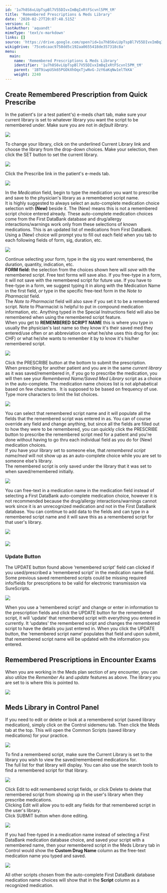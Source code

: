 ```yaml
---
id: '1u7h8S6vLUpTspBl7V55DIvxImBqIxRtFScvnl5PM_tM'
title: 'Remembered Prescriptions & Meds Library'
date: '2020-02-27T20:07:48.515Z'
version: 41
lastAuthor: 'aquandt'
mimeType: 'text/x-markdown'
links: []
source: 'https://drive.google.com/open?id=1u7h8S6vLUpTspBl7V55DIvxImBqIxRtFScvnl5PM_tM'
wikigdrive: '75ce6caac9758dd5c192aa0655418de357318c8a'
menu:
  main:
    name: 'Remembered Prescriptions & Meds Library'
    identifier: '1u7h8S6vLUpTspBl7V55DIvxImBqIxRtFScvnl5PM_tM'
    parent: '1BT9iwpUSk65PGOkXhOqxTjwNvG-JzY6aKqNw1elTkKA'
    weight: 2240
---
```

## Create Remembered Prescription from Quick Prescribe  
  
In the patient's (or a test patient's) e-meds chart tab, make sure your current library is set to whatever library you want the script to be remembered under. Make sure you are not in *default library.*
  
![](../remembered-prescriptions-and-meds-library.assets/25649198fc8c312d5968604314344ad7.png)  

To change your library, click on the underlined Current Library link and choose the library from the drop-down choices. Make your selection, then click the SET button to set the current library.
  
![](../remembered-prescriptions-and-meds-library.assets/306a7830999c465b37a7cc603d78ef23.png)  

Click the Prescribe link in the patient's e-meds tab.
  
![](../remembered-prescriptions-and-meds-library.assets/998c1d8b2e258c5a266dd401f77c56cd.png)  

In the *Medication* field, begin to type the medication you want to prescribe and save to the physician's library as a remembered script name.  
It is highly suggested to always select an auto-complete medication choice selection with **(New)** beside it. The (New) means this is not a remembered script choice entered already. These auto-complete medication choices come from the First DataBank database and drug/allergy interactions/warnings work only from these selections of known medications. This is an updated list of medications from First DataBank. Using a (New) choice will prompt you to fill out each field when you tab to each following fields of form, sig, duration, etc.
  
![](../remembered-prescriptions-and-meds-library.assets/738992576b91113feef591d1c09c0ae1.png)  

Continue selecting your form, type in the sig you want remembered, the duration, quantity, indication, etc.  
**FORM field:** the selection from the choices shown here will *save* with the remembered script. Free text forms will save also. If you free-type in a form, it will not save with the remembered script for future use. If you have to free-type in a form, we suggest typing it in along with the Medication Name in the first field, *or* type in the specific free-text form in the *Note to Pharmacist* field.  
The *Note to Pharmacist* field will also save if you set it to be a remembered script. Note to Pharmacist is helpful to put in compound medication information, etc. Anything typed in the Special Instructions field will also be remembered when using the remembered script feature.  
When you get to **REMEMBERED SCRIPT NAME** this is where you type in usually the physician's last name so they know it's their saved med they entered/use often or an abbreviation on what he/she uses this drug for (ex: CHF) or what he/she wants to remember it by to know it's his/her remembered script.
  
![](../remembered-prescriptions-and-meds-library.assets/348fef574934eaf2058cd80108410429.png)  

Click the PRESCRIBE button at the bottom to submit the prescription.  
When prescribing for another patient and you are in the same *current library* as it was saved/remembered in, if you go to prescribe the medication, you will then see your *Remembered Name/Saved Med Library* script as a choice in the auto-complete. The medication name choices list is not alphabetical based on few characters.  It is supposed to be based on frequency of use. Type more characters to limit the list choices.
  
![](../remembered-prescriptions-and-meds-library.assets/6fcd15afee94e97e1cc4582281964c9b.png)  

You can select that remembered script name and it will populate all the fields that the remembered script was entered in as. You can of course override any field and change anything, but since all the fields are filled out to how they were to be remembered, you can quickly click the PRESCRIBE button to prescribe the remembered script med for a patient and you're done without having to go thru each individual field as you do for (New) medication choices.  
If you have your library set to someone else, that *remembered script name/med* will not show up as an auto-complete choice while you are set to someone else's library.  
The remembered script is only saved under the library that it was set to when saved/remembered initially.
  
![](../remembered-prescriptions-and-meds-library.assets/9d2005582cf17dbe0b2d8215a47f217c.png)  

You can free-text in a medication name in the medication field instead of selecting a First DataBank auto-complete medication choice, however it is not recommended because the drug/allergy interactions/warnings cannot work since it is an unrecognized medication and not in the First DataBank database. You can continue to add data to the fields and can type in a remembered script name and it will save this as a remembered script for that user's library.
  
![](../remembered-prescriptions-and-meds-library.assets/b3eb2ab348a1d3918ba24761e7599b84.png)  

  
  
### ![](../remembered-prescriptions-and-meds-library.assets/78c8d0396589bbad2025358132865937.png)  
  

  
### Update Button  
  
The UPDATE button found above ‘remembered script' field can clicked if you used/prescribed a ‘remembered script' in the medication name field. Some previous saved remembered scripts could be missing required info/fields for prescriptions to be valid for electronic transmission via SureScripts.
  
![](../remembered-prescriptions-and-meds-library.assets/800c30a5f9aa4a26c96658c1a0678399.png)  

When you use a ‘remembered script' and change or enter in information to the prescription fields and click the UPDATE button for the remembered script, it will ‘update' that remembered script with everything you entered in currently. It ‘updates' the remembered script and changes the remembered script to have the details you just entered in. When you click the UPDATE button, the ‘remembered script name' populates that field and upon submit, that remembered script name will be updated with the information you entered.
  
## Remembered Prescriptions in Encounter Exams  
  
When you are working in the Meds plan section of any encounter, you can also utilize the *Remember As* and *update* features as above. The library you are set to is where this is pointed to.
  
![](../remembered-prescriptions-and-meds-library.assets/eadc6ec5124d3520ab2330fd76d46876.png)  

  
## Meds Library in Control Panel  
  
If you need to edit or delete or look at a remembered script (saved library medication), simply click on the Control sidemenu tab. Then click the Meds tab at the top. This will open the Common Scripts (saved library medications) for your practice.
  
![](../remembered-prescriptions-and-meds-library.assets/aa86f7134b4e83cfc189d34e8d8a1525.png)  

To find a remembered script, make sure the Current Library is set to the library you wish to view the saved/remembered medications for.  
The full list for that library will display. You can also use the search tools to find a remembered script for that library.
  
![](../remembered-prescriptions-and-meds-library.assets/96e55adba62375d1beba24a069ad3f5b.png)  

Click Edit to edit remembered script fields, or click Delete to delete that remembered script from showing up in the user's library when they prescribe medications.  
Clicking Edit will allow you to edit any fields for that remembered script in the user's library.  
Click SUBMIT button when done editing.
  
![](../remembered-prescriptions-and-meds-library.assets/8f343ec0ebdaa592b5289bda58753d8a.png)  

If you had free-typed in a medication name instead of selecting a First DataBank medication database choice, and saved your script with a remembered name, then your remembered script in the Meds Library tab in Control would show the **Custom Drug Name** column as the free-text medication name you typed and saved.
  
![](../remembered-prescriptions-and-meds-library.assets/885ece9614dd6d0d2085348d3e36d5ab.png)  

All other scripts chosen from the auto-complete First DataBank database medication name choices will show that in the **Script** column as a recognized medication.
